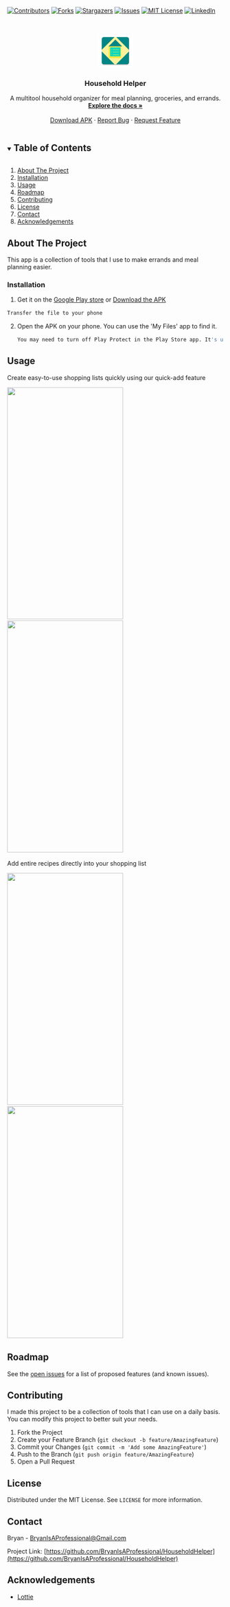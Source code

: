 <!--
*** made using this template: https://github.com/othneildrew/Best-README-Template
-->



<!-- PROJECT SHIELDS -->
<!--
*** I'm using markdown "reference style" links for readability.
*** Reference links are enclosed in brackets [ ] instead of parentheses ( ).
*** See the bottom of this document for the declaration of the reference variables
*** for contributors-url, forks-url, etc. This is an optional, concise syntax you may use.
*** https://www.markdownguide.org/basic-syntax/#reference-style-links
-->
[![Contributors][contributors-shield]][contributors-url]
[![Forks][forks-shield]][forks-url]
[![Stargazers][stars-shield]][stars-url]
[![Issues][issues-shield]][issues-url]
[![MIT License][license-shield]][license-url]
[![LinkedIn][linkedin-shield]][linkedin-url]



<!-- PROJECT LOGO -->
<br />
<p align="center">
  <a href="https://github.com/BryanIsAProfessional/HouseholdHelper">
    <img src="https://github.com/BryanIsAProfessional/HouseholdHelper/blob/master/app/src/main/res/mipmap-xxxhdpi/ic_launcher.png" alt="Logo" width="80" height="80">
  </a>

  <h3 align="center">Household Helper</h3>

  <p align="center">
    A multitool household organizer for meal planning, groceries, and errands.
    <br />
    <a href="https://github.com/BryanIsAProfessional/HouseholdHelper"><strong>Explore the docs »</strong></a>
    <br />
    <br />
    <a href="https://github.com/BryanIsAProfessional/HouseholdHelper/releases/download/alpha/HouseholdHelper.apk">Download APK</a>
    ·
    <a href="https://github.com/BryanIsAProfessional/HouseholdHelper/issues">Report Bug</a>
    ·
    <a href="https://github.com/BryanIsAProfessional/HouseholdHelper/issues">Request Feature</a>
  </p>
</p>



<!-- TABLE OF CONTENTS -->
<details open="open">
  <summary><h2 style="display: inline-block">Table of Contents</h2></summary>
  <ol>
    <li>
      <a href="#about-the-project">About The Project</a>
    </li>
    <li>
      <a href="#installation">Installation</a>
    </li>
    <li><a href="#usage">Usage</a></li>
    <li><a href="#roadmap">Roadmap</a></li>
    <li><a href="#contributing">Contributing</a></li>
    <li><a href="#license">License</a></li>
    <li><a href="#contact">Contact</a></li>
    <li><a href="#acknowledgements">Acknowledgements</a></li>
  </ol>
</details>



<!-- ABOUT THE PROJECT -->
## About The Project

This app is a collection of tools that I use to make errands and meal planning easier.



### Installation

1.  Get it on the [Google Play store](https://play.google.com/store/apps/details?id=hh.householdhelper) or [Download the APK](https://github.com/BryanIsAProfessional/HouseholdHelper/releases/download/alpha/HouseholdHelper.apk)
   ```sh
   Transfer the file to your phone
   ```

2. Open the APK on your phone. You can use the 'My Files' app to find it.
   ```sh
   You may need to turn off Play Protect in the Play Store app. It's under Menu->Play Protect->Settings->Scan apps with Play Protect
   ```



<!-- USAGE EXAMPLES -->
## Usage

Create easy-to-use shopping lists quickly using our quick-add feature
<p float="left">
  <img src="https://i.imgur.com/UHqKQJV.png" width="270" height="540" altText="List Screen Shot">
  <img src="https://i.imgur.com/H0ifTBO.png" width="270" height="540" altText="Quick Add Screen Shot">
</p>

Add entire recipes directly into your shopping list
<p float="left">
  <img src="https://i.imgur.com/VgjUwwS.png" width="270" height="540" altText="Recipe Screen Shot">
  <img src="https://i.imgur.com/CL9tQje.png" width="270" height="540" altText="List After Add Screen Shot">
</p>



<!-- ROADMAP -->
## Roadmap

See the [open issues](https://github.com/BryanIsAProfessional/HouseholdHelper/issues) for a list of proposed features (and known issues).



<!-- CONTRIBUTING -->
## Contributing

I made this project to be a collection of tools that I can use on a daily basis. You can modify this project to better suit your needs.

1. Fork the Project
2. Create your Feature Branch (`git checkout -b feature/AmazingFeature`)
3. Commit your Changes (`git commit -m 'Add some AmazingFeature'`)
4. Push to the Branch (`git push origin feature/AmazingFeature`)
5. Open a Pull Request



<!-- LICENSE -->
## License

Distributed under the MIT License. See `LICENSE` for more information.



<!-- CONTACT -->
## Contact

Bryan - BryanIsAProfessional@Gmail.com

Project Link: [https://github.com/BryanIsAProfessional/HouseholdHelper](https://github.com/BryanIsAProfessional/HouseholdHelper)



<!-- ACKNOWLEDGEMENTS -->
## Acknowledgements

* [Lottie](https://airbnb.design/lottie/)





<!-- MARKDOWN LINKS & IMAGES -->
<!-- https://www.markdownguide.org/basic-syntax/#reference-style-links -->
[contributors-shield]: https://img.shields.io/github/contributors/BryanIsAProfessional/HouseholdHelper.svg?style=for-the-badge
[contributors-url]: https://github.com/BryanIsAProfessional/HouseholdHelper/graphs/contributors
[forks-shield]: https://img.shields.io/github/forks/BryanIsAProfessional/HouseholdHelper.svg?style=for-the-badge
[forks-url]: https://github.com/BryanIsAProfessional/HouseholdHelper/network/members
[stars-shield]: https://img.shields.io/github/stars/BryanIsAProfessional/HouseholdHelper.svg?style=for-the-badge
[stars-url]: https://github.com/BryanIsAProfessional/HouseholdHelper/stargazers
[issues-shield]: https://img.shields.io/github/issues/BryanIsAProfessional/HouseholdHelper.svg?style=for-the-badge
[issues-url]: https://github.com/BryanIsAProfessional/HouseholdHelper/issues
[license-shield]: https://img.shields.io/github/license/BryanIsAProfessional/HouseholdHelper.svg?style=for-the-badge
[license-url]: https://github.com/BryanIsAProfessional/HouseholdHelper/blob/master/LICENSE.txt
[linkedin-shield]: https://img.shields.io/badge/-LinkedIn-black.svg?style=for-the-badge&logo=linkedin&colorB=555
[linkedin-url]: https://linkedin.com/in/BryanIsAProfessional
